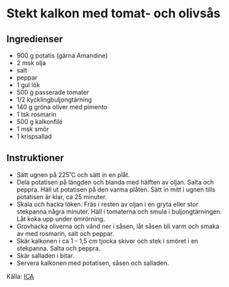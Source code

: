 # Stekt kalkon med tomat- och olivsås

## Ingredienser

* 900 g potatis (gärna Amandine)
* 2 msk olja
* salt
* peppar
* 1 gul lök
* 500 g passerade tomater
* 1/2 kycklingbuljongtärning
* 140 g gröna oliver med pimento
* 1 tsk rosmarin
* 500 g kalkonfilé
* 1 msk smör
* 1 krispsallad

## Instruktioner

* Sätt ugnen på 225˚C och sätt in en plåt.
* Dela potatisen på längden och blanda med hälften av oljan. Salta och peppra. Häll ut potatisen på den varma plåten. Sätt in mitt i ugnen tills potatisen är klar, ca 25 minuter.
* Skala och hacka löken. Fräs i resten av oljan i en gryta eller stor stekpanna några minuter. Häll i tomaterna och smula i buljongtärningen. Låt koka upp under omrörning.
* Grovhacka oliverna och vänd ner i såsen, låt såsen bli varm och smaka av med rosmarin, salt och peppar.
* Skär kalkonen i ca 1 - 1,5 cm tjocka skivor och stek i smöret i en stekpanna. Salta och peppra.
* Skär salladen i bitar.
* Servera kalkonen med potatisen, såsen och salladen.

 Källa: [ICA](https://www.ica.se/recept/stekt-kalkon-med-tomat-och-olivsas-724336/)